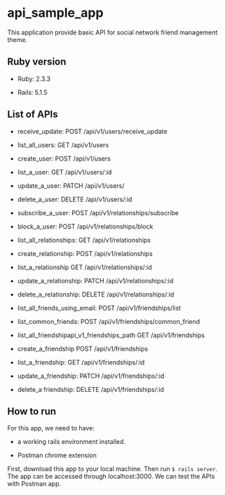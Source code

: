 # api_sample_app

This application provide basic API for social network friend management theme.

## Ruby version

* Ruby: 2.3.3

* Rails: 5.1.5

## List of APIs

* receive_update:	POST	/api/v1/users/receive_update

* list_all_users:	GET	/api/v1/users

* create_user: POST	/api/v1/users

* list_a_user:	GET	/api/v1/users/:id

* update_a_user: PATCH	/api/v1/users/

* delete_a_user: DELETE	/api/v1/users/:id

* subscribe_a_user: POST	/api/v1/relationships/subscribe

* block_a_user:	POST	/api/v1/relationships/block

* list_all_relationships:	GET	/api/v1/relationships

* create_relationship: POST	/api/v1/relationships

* list_a_relationship	GET	/api/v1/relationships/:id

* update_a_relationship: PATCH	/api/v1/relationships/:id

* delete_a_relationship: DELETE	/api/v1/relationships/:id

* list_all_friends_using_email:	POST	/api/v1/friendships/list

* list_common_friends:	POST	/api/v1/friendships/common_friend

* list_all_friendshipapi_v1_friendships_path GET	/api/v1/friendships

* create_a_friendship POST	/api/v1/friendships

* list_a_friendship: GET	/api/v1/friendships/:id

* update_a_friendship: PATCH	/api/v1/friendships/:id

* delete_a friendship: DELETE	/api/v1/friendships/:id

## How to run

For this app, we need to have:

* a working rails environment installed.

* Postman chrome extension

First, download this app to your local machine. Then run `$ rails server`. The app can be accessed through localhost:3000. We can test the APIs with Postman app.
